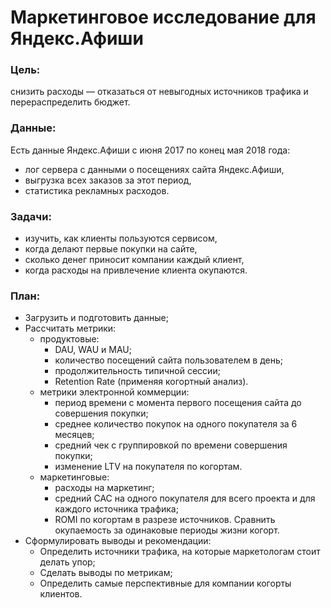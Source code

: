# Маркетинговое исследование для Яндекс.Афиши
### Цель:
снизить расходы — отказаться от невыгодных источников трафика и перераспределить бюджет.

### Данные:

Есть данные Яндекс.Афиши с июня 2017 по конец мая 2018 года:

- лог сервера с данными о посещениях сайта Яндекс.Афиши,
- выгрузка всех заказов за этот период,
- статистика рекламных расходов.

### Задачи:

- изучить, как клиенты пользуются сервисом,
- когда делают первые покупки на сайте,
- сколько денег приносит компании каждый клиент,
- когда расходы на привлечение клиента окупаются.

### План:

- Загрузить и подготовить данные;
- Рассчитать метрики:
  - продуктовые:
    - DAU, WAU и MAU;
    - количество посещений сайта пользователем в день;
    - продолжительность типичной сессии;
    - Retention Rate (применяя когортный анализ).
  - метрики электронной коммерции:
    - период времени с момента первого посещения сайта до совершения покупки;
    - среднее количество покупок на одного покупателя за 6 месяцев;
    - средний чек с группировкой по времени совершения покупки;
    - изменение LTV на покупателя по когортам.
  - маркетинговые:
    - расходы на маркетинг;
    - средний CAC на одного покупателя для всего проекта и для каждого источника трафика;
    - ROMI по когортам в разрезе источников. Сравнить окупаемость за одинаковые периоды жизни когорт.
- Сформулировать выводы и рекомендации:
  - Определить источники трафика, на которые маркетологам стоит делать упор;
  - Сделать выводы по метрикам;
  - Определить самые перспективные для компании когорты клиентов.
